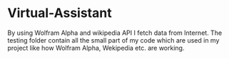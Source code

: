 # Virtual-Assistant
By using Wolfram Alpha and wikipedia API I fetch data from Internet.
The testing folder contain all the small part of my code which are used in my project like how Wolfram Alpha, Wekipedia etc. are working.

